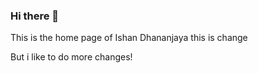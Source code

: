 ### Hi there 👋
This is the home page of Ishan Dhananjaya
this is change 

But i like to  do more changes!